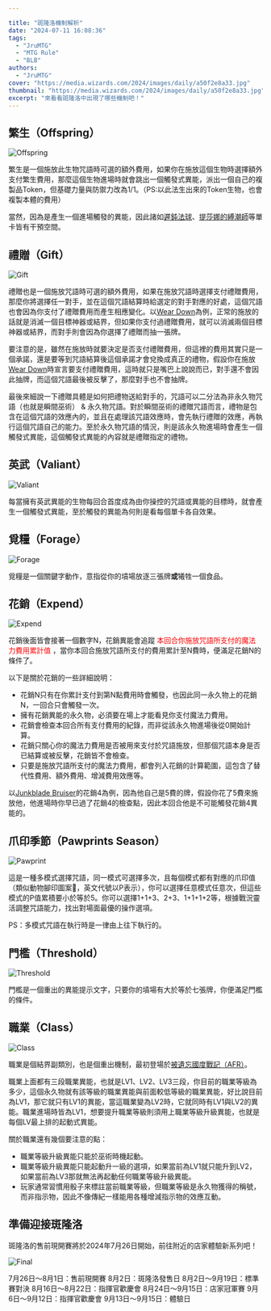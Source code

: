 ```yaml
---

title: "斑隆洛機制解析"
date: "2024-07-11 16:08:36"
tags:
  - "JruMTG"
  - "MTG Rule"
  - "BLB"
authors:
  - "JruMTG"
cover: "https://media.wizards.com/2024/images/daily/a50f2e8a33.jpg"
thumbnail: "https://media.wizards.com/2024/images/daily/a50f2e8a33.jpg"
excerpt: "來看看斑隆洛中出現了哪些機制吧！"
---
```


## 繁生（Offspring）
![Offspring](https://i.postimg.cc/9CCK6KKj/Offspring.png)

繁生是一個施放此生物咒語時可選的額外費用，如果你在施放這個生物時選擇額外支付繁生費用，那麼這個生物進場時就會跳出一個觸發式異能，派出一個自己的複製品Token，但基礎力量與防禦力改為1/1。（PS:以此法生出來的Token生物，也會複製本體的費用）

當然，因為是產生一個進場觸發的異能，因此諸如[遲鈍法球](https://scryfall.com/card/big/27/torpor-orb)、[提莎娜的縛潮師](https://scryfall.com/card/lci/81/tishanas-tidebinder)等單卡皆有干預空間。


## 禮贈（Gift）
![Gift](https://i.postimg.cc/X3b8cBGQ/gift.png)

禮贈也是一個施放咒語時可選的額外費用，如果在施放咒語時選擇支付禮贈費用，那麼你將選擇任一對手，並在這個咒語結算時給選定的對手對應的好處，這個咒語也會因為你支付了禮贈費用而產生相應變化。以[Wear Down](https://scryfall.com/card/blb/203/wear-down)為例，正常的施放的話就是消滅一個目標神器或結界，但如果你支付過禮贈費用，就可以消滅兩個目標神器或結界，而對手則會因為你選擇了禮贈而抽一張牌。

要注意的是，雖然在施放時就要決定是否支付禮贈費用，但這裡的費用其實只是一個承諾，還是要等到咒語結算後這個承諾才會兌換成真正的禮物，假設你在施放[Wear Down](https://scryfall.com/card/blb/203/wear-down)時宣言要支付禮贈費用，這時就只是嘴巴上說說而已，對手還不會因此抽牌，而這個咒語最後被反擊了，那麼對手也不會抽牌。

最後來細說一下禮贈具體是如何把禮物送給對手的，咒語可以二分法為非永久物咒語（也就是瞬間巫術） & 永久物咒語。對於瞬間巫術的禮贈咒語而言，禮物是包含在這個咒語的效應內的，並且在處理該咒語效應時，會先執行禮贈的效應，再執行這個咒語自己的能力。至於永久物咒語的情況，則是該永久物進場時會產生一個觸發式異能，這個觸發式異能的內容就是禮贈指定的禮物。


## 英武（Valiant）
![Valiant](https://i.postimg.cc/tqg8MMgz/Valiant.png)

每當擁有英武異能的生物每回合首度成為由你操控的咒語或異能的目標時，就會產生一個觸發式異能，至於觸發的異能為何則是看每個單卡各自效果。


## 覓糧（Forage）
![Forage](https://i.postimg.cc/0PdRrmhD/forage.png)

覓糧是一個關鍵字動作，意指從你的墳場放逐三張牌**或**犧牲一個食品。


## 花銷（Expend）
![Expend](https://i.postimg.cc/8T1Xkjtg/expend.png)

花銷後面皆會接著一個數字N，花銷異能會追蹤 <font color="#FF0000">本回合你施放咒語所支付的魔法力費用累計值</font> ，當你本回合施放咒語所支付的費用累計至N費時，便滿足花銷N的條件了。

以下是關於花銷的一些詳細說明：
- 花銷N只有在你累計支付到第N點費用時會觸發，也因此同一永久物上的花銷N，一回合只會觸發一次。
- 擁有花銷異能的永久物，必須要在場上才能看見你支付魔法力費用。
- 花銷會檢查本回合所有支付費用的紀錄，而非從該永久物進場後從0開始計算。
- 花銷只關心你的魔法力費用是否被用來支付於咒語施放，但那個咒語本身是否已結算或被反擊，花銷皆不會檢查。
- 只要是施放咒語所支付的魔法力費用，都會列入花銷的計算範圍，這包含了替代性費用、額外費用、增減費用效應等。

以[Junkblade Bruiser](https://scryfall.com/card/blb/220/junkblade-bruiser)的花銷4為例，因為他自己是5費的牌，假設你花了5費來施放他，他進場時你早已過了花銷4的檢查點，因此本回合他是不可能觸發花銷4異能的。



## 爪印季節（Pawprints Season）
![Pawprint](https://i.postimg.cc/w69v4Lsk/Pawprint-Modal-Cards.png)

這是一種多模式選擇咒語，同一模式可選擇多次，且每個模式都有對應的爪印值（類似動物腳印圖案🐾，英文代號以P表示），你可以選擇任意模式任意次，但這些模式的P值累積要小於等於5。你可以選擇1+1+3、2+3、1+1+1+2等，根據戰況靈活調整咒語能力，找出對場面最優的操作選項。

PS：多模式咒語在執行時是一律由上往下執行的。


## 門檻（Threshold）
![Threshold](https://i.postimg.cc/JzQpd74J/Threshold.png)

門檻是一個重出的異能提示文字，只要你的墳場有大於等於七張牌，你便滿足門檻的條件。


## 職業（Class）
![Class](https://i.postimg.cc/hKXL2FTr/Class.png)

職業是個結界副類別，也是個重出機制，最初登場於[被遺忘國度戰記（AFR）](https://scryfall.com/sets/afr?as=grid&order=set)。

職業上面都有三段職業異能，也就是LV1、LV2、LV3三段，你目前的職業等級為多少，這個永久物就有該等級的職業異能與前面較低等級的職業異能，好比說目前為LV1，那它就只有LV1的異能，當這職業變為LV2時，它就同時有LV1與LV2的異能。職業進場時皆為LV1，想要提升職業等級則須用上職業等級升級異能，也就是每個LV最上排的起動式異能。

關於職業還有幾個要注意的點：
- 職業等級升級異能只能於巫術時機起動。
- 職業等級升級異能只能起動升一級的選項，如果當前為LV1就只能升到LV2，如果當前為LV3那就無法再起動任何職業等級升級異能。
- 玩家通常習慣用骰子來標註當前職業等級，但職業等級是永久物獲得的稱號，而非指示物，因此不像傳紀一樣能用各種增減指示物的效應互動。

## 準備迎接斑隆洛

斑隆洛的售前現開賽將於2024年7月26日開始，前往附近的店家體驗新系列吧！

![Final](https://i.postimg.cc/nHrXG8NG/Final.png)

7月26日～8月1日：售前現開賽
8月2日：斑隆洛發售日
8月2日～9月19日：標準賽對決
8月16日～8月22日：指揮官歡慶會
8月24日～9月15日：店家冠軍賽
9月6日～9月12日：指揮官歡慶會
9月13日～9月15日：體驗日
